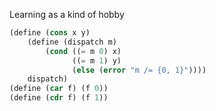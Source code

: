 Learning as a kind of hobby

```scheme
(define (cons x y)
    (define (dispatch m)
        (cond ((= m 0) x)
              ((= m 1) y)
              (else (error "m /= {0, 1}"))))
    dispatch)
(define (car f) (f 0))
(define (cdr f) (f 1))
```
